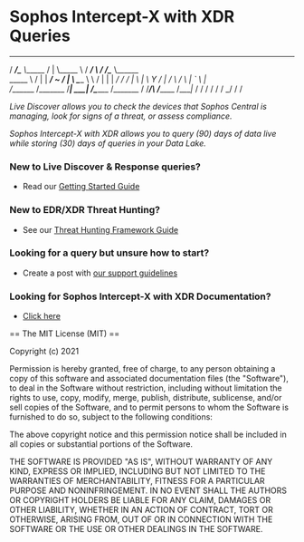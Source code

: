 # Sophos Intercept-X with XDR Queries

  _________________ __________  ___ ___ ________    _________ ____  ___________ __________ 
 /   _____/\_____  \\______   \/   |   \\_____  \  /   _____/ \   \/  /\______ \\______   \
 \_____  \  /   |   \|     ___/    ~    \/   |   \ \_____  \   \     /  |    |  \|       _/
 /        \/    |    \    |   \    Y    /    |    \/        \  /     \  |    `   \    |   \
/_______  /\_______  /____|    \___|_  /\_______  /_______  / /___/\  \/_______  /____|_  /
        \/         \/                \/         \/        \/        \_/        \/       \/ 

_Live Discover allows you to check the devices that Sophos Central is managing, look for signs of a threat, or assess compliance._

_Sophos Intercept-X with XDR allows you to query (90) days of data live while storing (30) days of queries in your Data Lake._

### New to Live Discover & Response queries? 
* Read our [Getting Started Guide](https://community.sophos.com/intercept-x-endpoint/f/recommended-reads/128926/getting-started-in-live-discover---from-beginner-to-advanced-query-creation)

### New to EDR/XDR Threat Hunting? 
* See our [Threat Hunting Framework Guide](https://community.sophos.com/intercept-x-endpoint/b/threat-hunting-academy/posts/sophos-edr-threat-hunting-framework)

### Looking for a query but unsure how to start? 
* Create a post with [our support guidelines](https://community.sophos.com/intercept-x-endpoint/f/recommended-reads/128529/best-practices-on-using-live-discover-response-query-forum)

### Looking for Sophos Intercept-X with XDR Documentation?
* [Click here](https://docs.sophos.com/central/Customer/help/en-us/central/Customer/learningContents/LiveDiscover.html)

== The MIT License (MIT) ==

Copyright (c) 2021 

Permission is hereby granted, free of charge, to any person obtaining a copy of this software and associated documentation files (the "Software"), to deal in the Software without restriction, including without limitation the rights to use, copy, modify, merge, publish, distribute, sublicense, and/or sell copies of the Software, and to permit persons to whom the Software is furnished to do so, subject to the following conditions:

The above copyright notice and this permission notice shall be included in all copies or substantial portions of the Software.

THE SOFTWARE IS PROVIDED "AS IS", WITHOUT WARRANTY OF ANY KIND, EXPRESS OR IMPLIED, INCLUDING BUT NOT LIMITED TO THE WARRANTIES OF MERCHANTABILITY, FITNESS FOR A PARTICULAR PURPOSE AND NONINFRINGEMENT. IN NO EVENT SHALL THE AUTHORS OR COPYRIGHT HOLDERS BE LIABLE FOR ANY CLAIM, DAMAGES OR OTHER LIABILITY, WHETHER IN AN ACTION OF CONTRACT, TORT OR OTHERWISE, ARISING FROM, OUT OF OR IN CONNECTION WITH THE SOFTWARE OR THE USE OR OTHER DEALINGS IN THE SOFTWARE.
